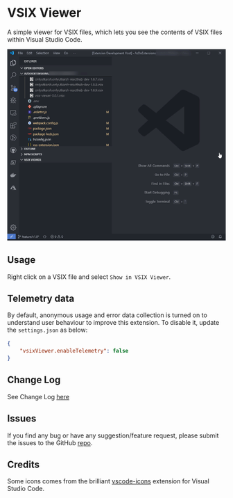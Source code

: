 # VSIX Viewer

A simple viewer for VSIX files, which lets you see the contents of VSIX files within Visual Studio Code. 


![viewer](https://github.com/onlyutkarsh/vsixviewer/raw/master/marketplace/demo.gif)

## Usage

Right click on a VSIX file and select `Show in VSIX Viewer`. 

## Telemetry data

By default, anonymous usage and error data collection is turned on to understand user behaviour to improve this extension. To disable it, update the `settings.json` as below:
```json
{
    "vsixViewer.enableTelemetry": false
}
```

## Change Log

See Change Log [here](https://marketplace.visualstudio.com/items/onlyutkarsh.vsix-viewer/changelog)

## Issues

If you find any bug or have any suggestion/feature request, please submit the issues to the GitHub [repo](https://github.com/onlyutkarsh/vsixviewer).

## Credits

Some icons comes from the brilliant [vscode-icons](https://github.com/robertohuertasm/vscode-icons) extension for Visual Studio Code.
